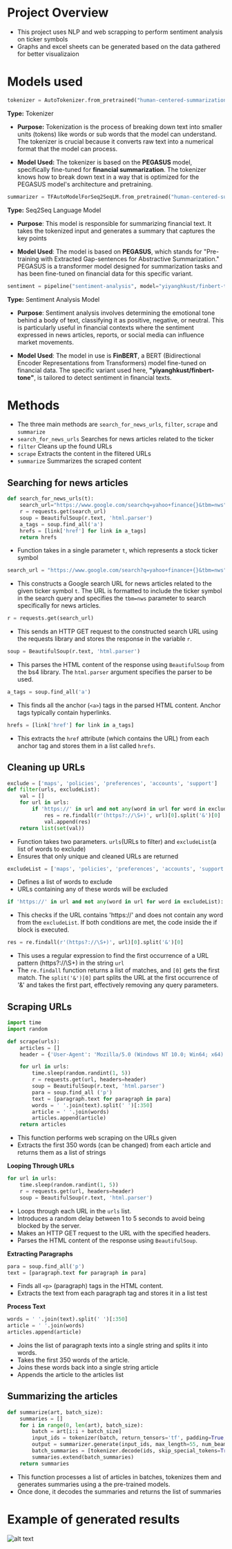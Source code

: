 # Project Overview
- This project uses NLP and web scrapping to perform sentiment analysis on ticker symbols
- Graphs and excel sheets can be generated based on the data gathered for better visualizaion

# Models used
```python
tokenizer = AutoTokenizer.from_pretrained("human-centered-summarization/financial-summarization-pegasus")
```
**Type:** Tokenizer
- **Purpose:** Tokenization is the process of breaking down text into smaller units (tokens) like words or sub words that the model can understand. The tokenizer is crucial because it converts raw text into a numerical format that the model can process.

- **Model Used:** The tokenizer is based on the **PEGASUS** model, specifically fine-tuned for **financial summarization**. The tokenizer knows how to break down text in a way that is optimized for the PEGASUS model's architecture and pretraining.
```python
summarizer = TFAutoModelForSeq2SeqLM.from_pretrained("human-centered-summarization/financial-summarization-pegasus")
```
**Type:** Seq2Seq Language Model
- **Purpose**: This model is responsible for summarizing financial text. It takes the tokenized input and generates a summary that captures the key points

- **Model Used**: The model is based on **PEGASUS**, which stands for "Pre-training with Extracted Gap-sentences for Abstractive Summarization." PEGASUS is a transformer model designed for summarization tasks and has been fine-tuned on financial data for this specific variant.

```python
sentiment = pipeline("sentiment-analysis", model="yiyanghkust/finbert-tone")
```
**Type:** Sentiment Analysis Model
- **Purpose**: Sentiment analysis involves determining the emotional tone behind a body of text, classifying it as positive, negative, or neutral. This is particularly useful in financial contexts where the sentiment expressed in news articles, reports, or social media can influence market movements.

- **Model Used**: The model in use is **FinBERT**, a BERT (Bidirectional Encoder Representations from Transformers) model fine-tuned on financial data. The specific variant used here, **"yiyanghkust/finbert-tone"**, is tailored to detect sentiment in financial texts.

# Methods
- The three main methods are `search_for_news_urls`, `filter`, `scrape` and `summarize`
- `search_for_news_urls` Searches for news articles related to the ticker
- `filter` Cleans up the found URLs
- `scrape` Extracts the content in the flitered URLs
- `summarize` Summarizes the scraped content

## Searching for news articles
```python
def search_for_news_urls(t):
    search_url="https://www.google.com/searchq=yahoo+finance{}&tbm=nws".format()
    r = requests.get(search_url)
    soup = BeautifulSoup(r.text, 'html.parser')
    a_tags = soup.find_all('a')
    hrefs = [link['href'] for link in a_tags]
    return hrefs
```
- Function takes in a single parameter `t`, which represents a stock ticker symbol

```python
search_url = "https://www.google.com/search?q=yahoo+finance+{}&tbm=nws".format(t)
```
- This constructs a Google search URL for news articles related to the given ticker symbol `t`. The URL is formatted to include the ticker symbol in the search query and specifies the `tbm=nws` parameter to search specifically for news articles.

```python
r = requests.get(search_url)
```
- This sends an HTTP GET request to the constructed search URL using the requests library and stores the response in the variable `r`.

```python
soup = BeautifulSoup(r.text, 'html.parser')
```
- This parses the HTML content of the response using `BeautifulSoup` from the bs4 library. The `html.parser` argument specifies the parser to be used.

```python
a_tags = soup.find_all('a')
```
- This finds all the anchor (`<a>`) tags in the parsed HTML content. Anchor tags typically contain hyperlinks.

```python
hrefs = [link['href'] for link in a_tags]
```
- This extracts the `href` attribute (which contains the URL) from each anchor tag and stores them in a list called `hrefs`.

## Cleaning up URLs
```python
exclude = ['maps', 'policies', 'preferences', 'accounts', 'support']
def filter(urls, excludeList):
    val = []
    for url in urls:
        if 'https://' in url and not any(word in url for word in excludeList):
            res = re.findall(r'(https?://\S+)', url)[0].split('&')[0]
            val.append(res)
    return list(set(val))
```
- Function takes two parameters. `urls`(URLs to filter) and `excludeList`(a list of words to exclude)
- Ensures that only unique and cleaned URLs are returned

```python
excludeList = ['maps', 'policies', 'preferences', 'accounts', 'support']
```
- Defines a list of words to exclude
- URLs containing any of these words will be excluded

```python
if 'https://' in url and not any(word in url for word in excludeList):
```
- This checks if the URL contains 'https://' and does not contain any word from the `excludeList`. If both conditions are met, the code inside the if block is executed.

```python
res = re.findall(r'(https?://\S+)', url)[0].split('&')[0]
```
- This uses a regular expression to find the first occurrence of a URL pattern (https?://\S+) in the string `url`
- The `re.findall` function returns a list of matches, and `[0]` gets the first match. The `split('&')[0]` part splits the URL at the first occurrence of '&' and takes the first part, effectively removing any query parameters.

## Scraping URLs
```python
import time
import random

def scrape(urls):
    articles = []
    header = {'User-Agent': 'Mozilla/5.0 (Windows NT 10.0; Win64; x64) AppleWebKit/537.36 (KHTML, like Gecko) Chrome/58.0.3029.110 Safari/537.3'}

    for url in urls:
        time.sleep(random.randint(1, 5)) 
        r = requests.get(url, headers=header)
        soup = BeautifulSoup(r.text, 'html.parser')
        para = soup.find_all ('p')
        text = [paragraph.text for paragraph in para]
        words = ' '.join(text).split(' ')[:350]
        article = ' '.join(words)
        articles.append(article)
    return articles
```
- This function performs web scraping on the URLs given
- Extracts the first 350 words (can be changed) from each article and returns them as a list of strings

**Looping Through URLs**
```python
for url in urls:
    time.sleep(random.randint(1, 5))
    r = requests.get(url, headers=header)
    soup = BeautifulSoup(r.text, 'html.parser')
```
- Loops through each URL in the `urls` list.
- Introduces a random delay between 1 to 5 seconds to avoid being blocked by the server.
- Makes an HTTP GET request to the URL with the specified headers.
- Parses the HTML content of the response using `BeautifulSoup`.

**Extracting Paragraphs**
```python
para = soup.find_all('p')
text = [paragraph.text for paragraph in para]
```
- Finds all `<p>` (paragraph) tags in the HTML content.
- Extracts the text from each paragraph tag and stores it in a list test

**Process Text**
```python
words = ' '.join(text).split(' ')[:350]
article = ' '.join(words)
articles.append(article)
```
- Joins the list of paragraph texts into a single string and splits it into words.
- Takes the first 350 words of the article.
- Joins these words back into a single string article
- Appends the article to the articles list

## Summarizing the articles
```python
def summarize(art, batch_size):
    summaries = []
    for i in range(0, len(art), batch_size):
        batch = art[i:i + batch_size]
        input_ids = tokenizer(batch, return_tensors='tf', padding=True, truncation=True).input_ids
        output = summarizer.generate(input_ids, max_length=55, num_beams=5, early_stopping=True)
        batch_summaries = [tokenizer.decode(ids, skip_special_tokens=True) for ids in output]
        summaries.extend(batch_summaries)
    return summaries
```
- This function processes a list of articles in batches, tokenizes them and generates summaries using a the pre-trained models.
- Once done, it decodes the summaries and returns the list of summaries

# Example of generated results
![alt text](image.png)